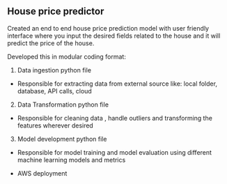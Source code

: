 ## House price predictor

Created an end to end house price prediction model with user friendly interface where you input the desired fields related to the house and it will predict the price of the house.

Developed this in modular coding format:

1. Data ingestion python file
- Responsible for extracting data from external source like: local folder, database, API calls, cloud

2. Data Transformation python file 
- Responsible for cleaning data , handle outliers and transforming the features wherever desired

3. Model development python file
- Responsible for model training and model evaluation using different machine learning models and metrics

- AWS deployment
